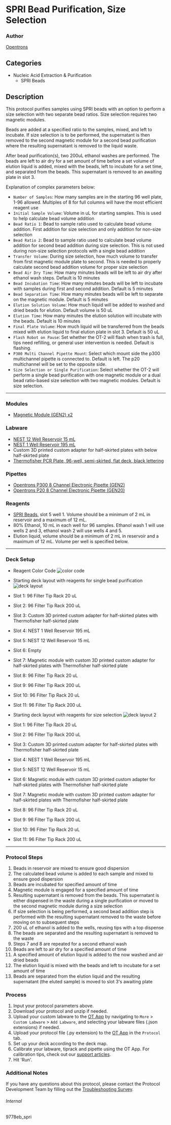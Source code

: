 # SPRI Bead Purification, Size Selection

### Author
[Opentrons](https://opentrons.com/)

## Categories
* Nucleic Acid Extraction & Purification
	* SPRI Beads

## Description
This protocol purifies samples using SPRI beads with an option to perform a size selection with two separate bead ratios. Size selection requires two magnetic modules.

Beads are added at a specified ratio to the samples, mixed, and left to incubate. If size selection is to be performed, the supernatant is then removed to the second magnetic module for a second bead purification where the resulting supernatant is removed to the liquid waste.

After bead purification(s), two 200uL ethanol washes are performed. The beads are left to air dry for a set amount of time before a set volume of elution liquid is added, mixed with the beads, left to incubate for a set time, and separated from the beads. This supernatant is removed to an awaiting plate in slot 3.

Explanation of complex parameters below:
* `Number of Samples`: How many samples are in the starting 96 well plate, 1-96 allowed. Multiples of 8 for full columns will have the most efficient reagent use
* `Initial Sample Volume`: Volume in uL for starting samples. This is used to help calculate bead volume addition
* `Bead Ratio 1`: Bead to sample ratio used to calculate bead volume addition. First addition for size selection and only addition for non-size selection
* `Bead Ratio 2`: Bead to sample ratio used to calculate bead volume addition for second bead addition during size selection. This is not used during non-size selection protocols with a single bead addition
* `Transfer Volume`: During size selection, how much volume to transfer from first magnetic module plate to second. This is needed to properly calculate second bead addition volume for proper size selection
* `Bead Air Dry Time`: How many minutes beads will be left to air dry after ethanol wash steps. Default is 10 minutes
* `Bead Incubation Time`: How many minutes beads will be left to incubate with samples during first and second addition. Default is 5 minutes
* `Bead Separation Time`: How many minutes beads will be left to separate on the magnetic module. Default is 5 minutes
* `Elution Solution Volume`: How much liquid will be added to washed and dried beads for elution. Default volume is 50 uL
* `Elution Time`: How many minutes the elution solution will incubate with the beads. Default is 10 minutes
* `Final Plate Volume`: How much liquid will be transferred from the beads mixed with elution liquid to final elution plate in slot 3. Default is 50 uL
* `Flash Robot on Pause`: Set whether the OT-2 will flash when trash is full, tips need refilling, or general user intervention is needed. Default is flashing.
* `P300 Multi Channel Pipette Mount`: Select which mount side the p300 multichannel pipette is connected to. Default is left. The p20 multichannel will be set to the opposite side.
* `Size Selection or Single Purification`: Select whether the OT-2 will perform a single bead purification with one magnetic module or a dual bead ratio-based size selection with two magnetic modules. Default is size selection.

---

### Modules
* [Magnetic Module (GEN2) x2](https://shop.opentrons.com/collections/hardware-modules/products/magdeck)

### Labware
* [NEST 12 Well Reservoir 15 mL](https://labware.opentrons.com/nest_12_reservoir_15ml)
* [NEST 1 Well Reservoir 195 mL](https://labware.opentrons.com/nest_1_reservoir_195ml)
* Custom 3D printed custom adapter for half-skirted plates with below half-skirted plate
* [Thermofisher PCR Plate, 96-well, semi-skirted, flat deck, black lettering](https://www.thermofisher.com/order/catalog/product/AB1400L)

### Pipettes
* [Opentrons P300 8 Channel Electronic Pipette (GEN2)](https://shop.opentrons.com/8-channel-electronic-pipette/)
* [Opentrons P20 8 Channel Electronic Pipette (GEN20)](https://shop.opentrons.com/8-channel-electronic-pipette/)

### Reagents
* [SPRI Beads](https://www.beckman.com/reagents/genomic/cleanup-and-size-selection/size-selection?utm_medium=cpc&utm_source=google&utm_campaign=ecommerce-spriselect&utm_content=geno_ecommerce_bottom&creative=443930351713&keyword=spri%20beads&matchtype=e&network=g&device=c&gclid=Cj0KCQjwjbyYBhCdARIsAArC6LI6dgI3lnL2E7_tB8sJuHRyIDWJx124iGVRfQQ-k2MabecsakRC6U4aAsf_EALw_wcB), slot 5 well 1. Volume should be a minimum of 2 mL in reservoir and a maximum of 12 mL.
* 80% Ethanol, 10 mL in each well for 96 samples. Ethanol wash 1 will use wells 2 and 3, ethanol wash 2 will use wells 4 and 5.
* Elution liquid, volume should be a minimum of 2 mL in reservoir and a maximum of 12 mL. Volume per well is specified below.

---

### Deck Setup
* Reagent Color Code
![color code](https://opentrons-protocol-library-website.s3.amazonaws.com/custom-README-images/9778eb/spri/color+code.png)

* Starting deck layout with reagents for single bead purification
![deck layout](https://opentrons-protocol-library-website.s3.amazonaws.com/custom-README-images/9778eb/spri/starting_deck_not_size.png)

* Slot 1: 96 Filter Tip Rack 20 uL
* Slot 2: 96 Filter Tip Rack 200 uL
* Slot 3: Custom 3D printed custom adapter for half-skirted plates with Thermofisher half-skirted plate
* Slot 4: NEST 1 Well Reservoir 195 mL
* Slot 5: NEST 12 Well Reservoir 15 mL
* Slot 6: Empty
* Slot 7: Magnetic module with custom 3D printed custom adapter for half-skirted plates with Thermofisher half-skirted plate
* Slot 8: 96 Filter Tip Rack 20 uL
* Slot 9: 96 Filter Tip Rack 200 uL
* Slot 10: 96 Filter Tip Rack 20 uL
* Slot 11: 96 Filter Tip Rack 200 uL

* Starting deck layout with reagents for size selection
![deck layout 2](https://opentrons-protocol-library-website.s3.amazonaws.com/custom-README-images/9778eb/spri/size_selection.png)

* Slot 1: 96 Filter Tip Rack 20 uL
* Slot 2: 96 Filter Tip Rack 200 uL
* Slot 3: Custom 3D printed custom adapter for half-skirted plates with Thermofisher half-skirted plate
* Slot 4: NEST 1 Well Reservoir 195 mL
* Slot 5: NEST 12 Well Reservoir 15 mL
* Slot 6: Magnetic module with custom 3D printed custom adapter for half-skirted plates with Thermofisher half-skirted plate
* Slot 7: Magnetic module with custom 3D printed custom adapter for half-skirted plates with Thermofisher half-skirted plate
* Slot 8: 96 Filter Tip Rack 20 uL
* Slot 9: 96 Filter Tip Rack 200 uL
* Slot 10: 96 Filter Tip Rack 20 uL
* Slot 11: 96 Filter Tip Rack 200 uL


---

### Protocol Steps
1. Beads in reservoir are mixed to ensure good dispersion
2. The calculated bead volume is added to each sample and mixed to ensure good dispersion
3. Beads are incubated for specified amount of time
4. Magnetic module is engaged for a specified amount of time
5. Resulting supernatant is removed from the beads. This supernatant is either dispensed in the waste during a single purification or moved to the second magnetic module during a size selection
6. If size selection is being performed, a second bead addition step is performed with the resulting supernatant removed to the waste before moving on to subsequent steps
7. 200 uL of ethanol is added to the wells, reusing tips with a top dispense
8. The beads are separated and the resulting supernatant is removed to the waste
9. Steps 7 and 8 are repeated for a second ethanol wash
10. Beads are left to air dry for a specified amount of time
11. A specified amount of elution liquid is added to the now washed and air dried beads
12. The elution liquid is mixed with the beads and left to incubate for a set amount of time
13. Beads are separated from the elution liquid and the resulting supernatant (the eluted sample) is moved to slot 3's awaiting plate

### Process
1. Input your protocol parameters above.
2. Download your protocol and unzip if needed.
3. Upload your custom labware to the [OT App](https://opentrons.com/ot-app) by navigating to `More` > `Custom Labware` > `Add Labware`, and selecting your labware files (.json extensions) if needed.
4. Upload your protocol file (.py extension) to the [OT App](https://opentrons.com/ot-app) in the `Protocol` tab.
5. Set up your deck according to the deck map.
6. Calibrate your labware, tiprack and pipette using the OT App. For calibration tips, check out our [support articles](https://support.opentrons.com/en/collections/1559720-guide-for-getting-started-with-the-ot-2).
7. Hit 'Run'.

### Additional Notes
If you have any questions about this protocol, please contact the Protocol Development Team by filling out the [Troubleshooting Survey](https://protocol-troubleshooting.paperform.co/).

###### Internal
9778eb_spri
